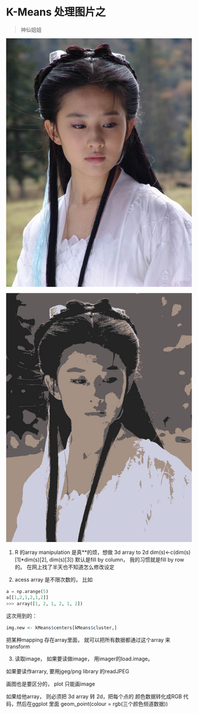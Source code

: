 # K-Means 处理图片之
> 神仙姐姐

![original](/exercises/kmeans/my%20gf.jpg)

![transformed](/exercises/kmeans/new_image.jpg)




1. R 的array manipulation 是真**的烦，想做 3d array to 2d
dim(s)<-c(dim(s)[1]*dim(s)[2], dim(s)[3]) 
默认是fill by column， 我的习惯就是fill by row的。 在网上找了半天也不知道怎么修改设定


2. acess array 是不限次数的， 比如

```python
a = np.arange(5)
a[[1,2,1,2,1,2]]
>>> array([1, 2, 1, 2, 1, 2])
```

这次用到的：
```R
img.new <- kMeans$centers[kMeans$cluster,]
```

把某种mapping 存在array里面， 就可以把所有数据都通过这个array 来transform



3. 读取image， 如果要读做image， 用imager的load.image。

如果要读作arrary, 要用jgeg/png library 的readJPEG

画图也是要区分的， plot 只能画image

如果给他array， 则必须把 3d array 转 2d，把每个点的 颜色数据转化成RGB 代码，然后在ggplot 里面 geom_point(colour = rgb(三个颜色频道数据))
